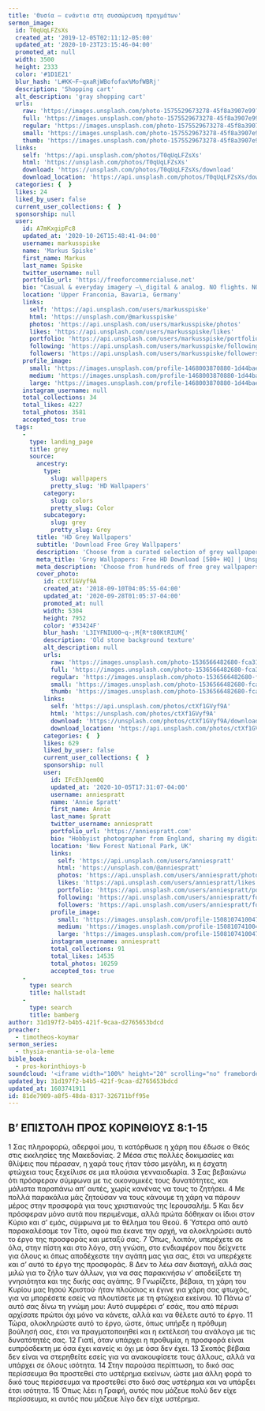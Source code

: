 ```yaml
---
title: 'Θυσία – ενάντια στη συσσώρευση πραγμάτων'
sermon_image:
  id: T0qUqLFZsXs
  created_at: '2019-12-05T02:11:12-05:00'
  updated_at: '2020-10-23T23:15:46-04:00'
  promoted_at: null
  width: 3500
  height: 2333
  color: '#1D1E21'
  blur_hash: 'L#KK~F~qxaRjWBofofax%MofWBRj'
  description: 'Shopping cart'
  alt_description: 'gray shopping cart'
  urls:
    raw: 'https://images.unsplash.com/photo-1575529673278-45f8a3907e99?ixlib=rb-1.2.1&ixid=eyJhcHBfaWQiOjE2Mzc0OX0'
    full: 'https://images.unsplash.com/photo-1575529673278-45f8a3907e99?ixlib=rb-1.2.1&q=85&fm=jpg&crop=entropy&cs=srgb&ixid=eyJhcHBfaWQiOjE2Mzc0OX0'
    regular: 'https://images.unsplash.com/photo-1575529673278-45f8a3907e99?ixlib=rb-1.2.1&q=80&fm=jpg&crop=entropy&cs=tinysrgb&w=1080&fit=max&ixid=eyJhcHBfaWQiOjE2Mzc0OX0'
    small: 'https://images.unsplash.com/photo-1575529673278-45f8a3907e99?ixlib=rb-1.2.1&q=80&fm=jpg&crop=entropy&cs=tinysrgb&w=400&fit=max&ixid=eyJhcHBfaWQiOjE2Mzc0OX0'
    thumb: 'https://images.unsplash.com/photo-1575529673278-45f8a3907e99?ixlib=rb-1.2.1&q=80&fm=jpg&crop=entropy&cs=tinysrgb&w=200&fit=max&ixid=eyJhcHBfaWQiOjE2Mzc0OX0'
  links:
    self: 'https://api.unsplash.com/photos/T0qUqLFZsXs'
    html: 'https://unsplash.com/photos/T0qUqLFZsXs'
    download: 'https://unsplash.com/photos/T0qUqLFZsXs/download'
    download_location: 'https://api.unsplash.com/photos/T0qUqLFZsXs/download'
  categories: {  }
  likes: 24
  liked_by_user: false
  current_user_collections: {  }
  sponsorship: null
  user:
    id: A7mKxgipFc8
    updated_at: '2020-10-26T15:48:41-04:00'
    username: markusspiske
    name: 'Markus Spiske'
    first_name: Markus
    last_name: Spiske
    twitter_username: null
    portfolio_url: 'https://freeforcommercialuse.net'
    bio: "Casual & everyday imagery –\_digital & analog. NO flights. NO overtourism instagram travel hotspots. NO social media. Feel free to donate: paypal.me/markusspiske 🙏"
    location: 'Upper Franconia, Bavaria, Germany'
    links:
      self: 'https://api.unsplash.com/users/markusspiske'
      html: 'https://unsplash.com/@markusspiske'
      photos: 'https://api.unsplash.com/users/markusspiske/photos'
      likes: 'https://api.unsplash.com/users/markusspiske/likes'
      portfolio: 'https://api.unsplash.com/users/markusspiske/portfolio'
      following: 'https://api.unsplash.com/users/markusspiske/following'
      followers: 'https://api.unsplash.com/users/markusspiske/followers'
    profile_image:
      small: 'https://images.unsplash.com/profile-1468003870880-1d44bae203c5?ixlib=rb-1.2.1&q=80&fm=jpg&crop=faces&cs=tinysrgb&fit=crop&h=32&w=32'
      medium: 'https://images.unsplash.com/profile-1468003870880-1d44bae203c5?ixlib=rb-1.2.1&q=80&fm=jpg&crop=faces&cs=tinysrgb&fit=crop&h=64&w=64'
      large: 'https://images.unsplash.com/profile-1468003870880-1d44bae203c5?ixlib=rb-1.2.1&q=80&fm=jpg&crop=faces&cs=tinysrgb&fit=crop&h=128&w=128'
    instagram_username: null
    total_collections: 34
    total_likes: 4227
    total_photos: 3581
    accepted_tos: true
  tags:
    -
      type: landing_page
      title: grey
      source:
        ancestry:
          type:
            slug: wallpapers
            pretty_slug: 'HD Wallpapers'
          category:
            slug: colors
            pretty_slug: Color
          subcategory:
            slug: grey
            pretty_slug: Grey
        title: 'HD Grey Wallpapers'
        subtitle: 'Download Free Grey Wallpapers'
        description: 'Choose from a curated selection of grey wallpapers for your mobile and desktop screens. Always free on Unsplash.'
        meta_title: 'Grey Wallpapers: Free HD Download [500+ HQ] | Unsplash'
        meta_description: 'Choose from hundreds of free grey wallpapers. Download HD wallpapers for free on Unsplash.'
        cover_photo:
          id: ctXf1GVyf9A
          created_at: '2018-09-10T04:05:55-04:00'
          updated_at: '2020-09-28T01:05:37-04:00'
          promoted_at: null
          width: 5304
          height: 7952
          color: '#33424F'
          blur_hash: 'L3IYFNIU00~q-;M{R*t80KtRIUM{'
          description: 'Old stone background texture'
          alt_description: null
          urls:
            raw: 'https://images.unsplash.com/photo-1536566482680-fca31930a0bd?ixlib=rb-1.2.1'
            full: 'https://images.unsplash.com/photo-1536566482680-fca31930a0bd?ixlib=rb-1.2.1&q=85&fm=jpg&crop=entropy&cs=srgb'
            regular: 'https://images.unsplash.com/photo-1536566482680-fca31930a0bd?ixlib=rb-1.2.1&q=80&fm=jpg&crop=entropy&cs=tinysrgb&w=1080&fit=max'
            small: 'https://images.unsplash.com/photo-1536566482680-fca31930a0bd?ixlib=rb-1.2.1&q=80&fm=jpg&crop=entropy&cs=tinysrgb&w=400&fit=max'
            thumb: 'https://images.unsplash.com/photo-1536566482680-fca31930a0bd?ixlib=rb-1.2.1&q=80&fm=jpg&crop=entropy&cs=tinysrgb&w=200&fit=max'
          links:
            self: 'https://api.unsplash.com/photos/ctXf1GVyf9A'
            html: 'https://unsplash.com/photos/ctXf1GVyf9A'
            download: 'https://unsplash.com/photos/ctXf1GVyf9A/download'
            download_location: 'https://api.unsplash.com/photos/ctXf1GVyf9A/download'
          categories: {  }
          likes: 629
          liked_by_user: false
          current_user_collections: {  }
          sponsorship: null
          user:
            id: IFcEhJqem0Q
            updated_at: '2020-10-05T17:31:07-04:00'
            username: anniespratt
            name: 'Annie Spratt'
            first_name: Annie
            last_name: Spratt
            twitter_username: anniespratt
            portfolio_url: 'https://anniespratt.com'
            bio: "Hobbyist photographer from England, sharing my digital and film photos along with vintage slide scans.  \r\nClick the 'Collections' tab below to view my images in handy folders 💛"
            location: 'New Forest National Park, UK'
            links:
              self: 'https://api.unsplash.com/users/anniespratt'
              html: 'https://unsplash.com/@anniespratt'
              photos: 'https://api.unsplash.com/users/anniespratt/photos'
              likes: 'https://api.unsplash.com/users/anniespratt/likes'
              portfolio: 'https://api.unsplash.com/users/anniespratt/portfolio'
              following: 'https://api.unsplash.com/users/anniespratt/following'
              followers: 'https://api.unsplash.com/users/anniespratt/followers'
            profile_image:
              small: 'https://images.unsplash.com/profile-1508107410047-a34950174b6b?ixlib=rb-1.2.1&q=80&fm=jpg&crop=faces&cs=tinysrgb&fit=crop&h=32&w=32'
              medium: 'https://images.unsplash.com/profile-1508107410047-a34950174b6b?ixlib=rb-1.2.1&q=80&fm=jpg&crop=faces&cs=tinysrgb&fit=crop&h=64&w=64'
              large: 'https://images.unsplash.com/profile-1508107410047-a34950174b6b?ixlib=rb-1.2.1&q=80&fm=jpg&crop=faces&cs=tinysrgb&fit=crop&h=128&w=128'
            instagram_username: anniespratt
            total_collections: 91
            total_likes: 14535
            total_photos: 10259
            accepted_tos: true
    -
      type: search
      title: hallstadt
    -
      type: search
      title: bamberg
author: 31d197f2-b4b5-421f-9caa-d2765653bdcd
preacher:
  - timotheos-koymar
sermon_series:
  - thysia-enantia-se-ola-leme
bible_book:
  - pros-korinthioys-b
soundcloud: '<iframe width="100%" height="20" scrolling="no" frameborder="no" allow="autoplay" src="https://w.soundcloud.com/player/?url=https%3A//api.soundcloud.com/tracks/704085076%3Fsecret_token%3Ds-sgRwH&color=%23ff5500&inverse=false&auto_play=false&show_user=true"></iframe>'
updated_by: 31d197f2-b4b5-421f-9caa-d2765653bdcd
updated_at: 1603741911
id: 81de7909-a8f5-48da-8317-326711bff95e
---
```

## Β’ ΕΠΙΣΤΟΛΗ ΠΡΟΣ ΚΟΡΙΝΘΙΟΥΣ 8:1-15

1 Σας πληροφορώ, αδερφοί μου, τι κατόρθωσε η χάρη που έδωσε ο Θεός στις εκκλησίες της Μακεδονίας. 2 Μέσα στις πολλές δοκιμασίες και θλίψεις που πέρασαν, η χαρά τους ήταν τόσο μεγάλη, κι η έσχατη φτώχεια τους ξεχείλισε σε μια πλούσια γενναιοδωρία. 3 Σας βεβαιώνω ότι πρόσφεραν σύμφωνα με τις οικονομικές τους δυνατότητες, και μάλιστα παραπάνω απ’ αυτές, χωρίς κανένας να τους το ζητήσει. 4 Με πολλά παρακάλια μάς ζητούσαν να τους κάνουμε τη χάρη να πάρουν μέρος στην προσφορά για τους χριστιανούς της Ιερουσαλήμ. 5 Και δεν πρόσφεραν μόνο αυτά που περιμέναμε, αλλά πρώτα δόθηκαν οι ίδιοι στον Κύριο και σ’ εμάς, σύμφωνα με το θέλημα του Θεού. 6 Ύστερα από αυτό παρακαλέσαμε τον Τίτο, αφού πια έκανε την αρχή, να ολοκληρώσει αυτό το έργο της προσφοράς και μεταξύ σας. 7 Όπως, λοιπόν, υπερέχετε σε όλα, στην πίστη και στο λόγο, στη γνώση, στο ενδιαφέρον που δείχνετε για όλους κι όπως αποδέχεστε την αγάπη μας για σας, έτσι να υπερέχετε και σ’ αυτό το έργο της προσφοράς.
8 Δεν το λέω σαν διαταγή, αλλά σας μιλώ για το ζήλο των άλλων, για να σας παρακινήσω ν’ αποδείξετε τη γνησιότητα και της δικής σας αγάπης. 9 Γνωρίζετε, βέβαια, τη χάρη του Κυρίου μας Ιησού Χριστού· ήταν πλούσιος κι έγινε για χάρη σας φτωχός, για να μπορέσετε εσείς να πλουτίσετε με τη φτώχεια εκείνου. 10 Πάνω σ’ αυτό σας δίνω τη γνώμη μου: Αυτό συμφέρει σ’ εσάς, που από πέρυσι αρχίσατε πρώτοι όχι μόνο να κάνετε, αλλά και να θέλετε αυτό το έργο. 11 Τώρα, ολοκληρώστε αυτό το έργο, ώστε, όπως υπήρξε η πρόθυμη βούλησή σας, έτσι να πραγματοποιηθεί και η εκτέλεσή του ανάλογα με τις δυνατότητές σας. 12 Γιατί, όταν υπάρχει η προθυμία, η προσφορά είναι ευπρόσδεκτη με όσα έχει κανείς κι όχι με όσα δεν έχει. 13 Σκοπός βέβαια δεν είναι να στερηθείτε εσείς για να ανακουφίσετε τους άλλους, αλλά να υπάρχει σε όλους ισότητα. 14 Στην παρούσα περίπτωση, το δικό σας περίσσευμα θα προστεθεί στο υστέρημα εκείνων, ώστε μια άλλη φορά το δικό τους περίσσευμα να προστεθεί στο δικό σας υστέρημα και να υπάρξει έτσι ισότητα. 15 Όπως λέει η Γραφή, αυτός που μάζευε πολύ δεν είχε περίσσευμα, κι αυτός που μάζευε λίγο δεν είχε υστέρημα.